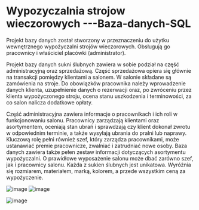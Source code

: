 # Wypozyczalnia strojow wieczorowych ---Baza-danych-SQL

Projekt bazy danych został stworzony w przeznaczeniu do użytku wewnętrznego wypożyczalni 
strojów wieczorowych. Obsługują go pracownicy i właściciel placówki (administrator).

Projekt bazy danych sukni ślubnych zawiera w sobie podział na część administracyjną oraz 
sprzedażową. Część sprzedażowa opiera się głównie na transakcji pomiędzy klientami a 
salonem.
W salonie składane są zamówienia na stroje. Do obowiązków pracownika należy 
wprowadzenie danych klienta, uzupełnienie danych o rezerwacji oraz, po zwróceniu przez 
klienta wypożyczonego stroju, ocena stanu uszkodzenia i terminowości, za co salon nalicza 
dodatkowe opłaty.

Część administracyjna zawiera informacje o pracownikach i ich roli w funkcjonowaniu salonu. 
Pracownicy zarządzają klientami oraz asortymentem, oceniają stan ubrań i sprawdzają czy 
klient dokonał zwrotu w odpowiednim terminie, a także wysyłają ubrania do pralni lub 
naprawy.
Kluczową rolę pełni również szef, który zarządza pracownikami, może ustanawiać 
premie pracownicze, zwalniać i zatrudniać nowe osoby.
Baza danych zawiera także pełen zestaw informacji dotyczących asortymentu wypożyczalni. O 
prawidłowe wyposażenie salonu może dbać zarówno szef, jak i pracownicy salonu.
Każda z sukien ślubnych jest unikatowa. Wyróżnia się rozmiarem, materiałem, marką, kolorem, a 
przede wszystkim ceną za wypożyczenie. 

![image](https://github.com/kaszostak/Wypo-yczalnia-stroj-w-wieczorowych---Baza-danych-SQL/assets/161257246/822c0eaa-2fe5-4163-894c-16445fa89032)
![image](https://github.com/kaszostak/Wypo-yczalnia-stroj-w-wieczorowych---Baza-danych-SQL/assets/161257246/af3aacb5-419f-4bdf-8be1-040ffe02c960)


![image](https://github.com/kaszostak/Wypo-yczalnia-stroj-w-wieczorowych---Baza-danych-SQL/assets/161257246/79a421bf-3848-4182-98ec-87b8f5692d4b)


